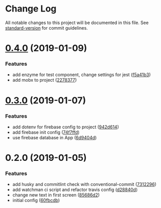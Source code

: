 # Change Log

All notable changes to this project will be documented in this file. See [standard-version](https://github.com/conventional-changelog/standard-version) for commit guidelines.

<a name="0.4.0"></a>
# [0.4.0](https://github.com/andriy-ilin/test-ci-crna/compare/v0.3.0...v0.4.0) (2019-01-09)


### Features

* add enzyme for test component, change settings for jest ([f5a41b3](https://github.com/andriy-ilin/test-ci-crna/commit/f5a41b3))
* add mobx to project ([2278377](https://github.com/andriy-ilin/test-ci-crna/commit/2278377))



<a name="0.3.0"></a>
# [0.3.0](https://github.com/andriy-ilin/test-ci-crna/compare/v0.2.0...v0.3.0) (2019-01-07)


### Features

* add dotenv for firebase config to project ([942d614](https://github.com/andriy-ilin/test-ci-crna/commit/942d614))
* add firebase init config ([74f7ffd](https://github.com/andriy-ilin/test-ci-crna/commit/74f7ffd))
* use firebase database in App ([6d9404d](https://github.com/andriy-ilin/test-ci-crna/commit/6d9404d))



<a name="0.2.0"></a>
# 0.2.0 (2019-01-05)


### Features

* add husky and commitlint check with conventional-commit ([7312296](https://github.com/andriy-ilin/test-ci-crna/commit/7312296))
* add watchman ci script and refactor travis config ([d28840d](https://github.com/andriy-ilin/test-ci-crna/commit/d28840d))
* change new text in first screen ([85686d2](https://github.com/andriy-ilin/test-ci-crna/commit/85686d2))
* initial config ([60fbcdb](https://github.com/andriy-ilin/test-ci-crna/commit/60fbcdb))
